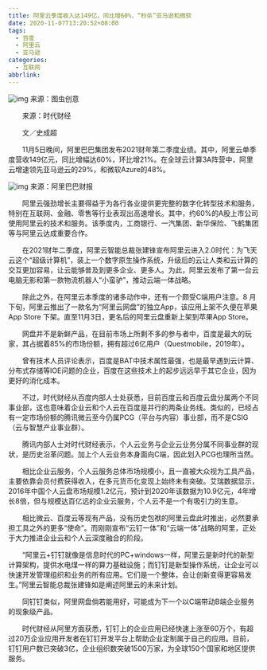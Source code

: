 ```yaml
---
title: 阿里云季度收入达149亿，同比增60%，“秒杀”亚马逊和微软
date: 2020-11-07T13:20:52+08:00
tags:
  - 百度
  - 阿里云
  - 亚马逊
categories:
  - 互联网
abbrlink:
---
```


![img](https://cdn.jsdelivr.net/gh/yakeing/Documentation@main/Hexo/images/56cb-kcpxnwv7356021.jpg)
来源：图虫创意

　　来源：时代财经

　　文／史成超

　　11月5日晚间，阿里巴巴集团发布2021财年第二季度业绩。其中，阿里云单季度营收149亿元，同比增幅达60%，环比增21%。在全球云计算3A阵营中，阿里云增速领先亚马逊云的29%，和微软Azure的48%。

![img](https://cdn.jsdelivr.net/gh/yakeing/Documentation@main/Hexo/images/f328-kcpxnwv7360106.png)
来源：阿里巴巴财报

　　阿里云强劲增长主要得益于为各行各业提供更完整的数字化转型技术和服务，特别在互联网、金融、零售等行业表现出高速增长。其中，约60%的A股上市公司使用阿里云的技术和服务。该季度内，工商银行、一汽集团、新华保险、飞鹤集团等与阿里云达成重要合作。

　　在2021财年二季度，阿里云智能总裁张建锋宣布阿里云进入2.0时代：为飞天云这个“超级计算机”，装上一个数字原生操作系统，升级后的云让人类和云计算的交互更加容易，让云能够普及到更多企业、更多人。为此，阿里云发布了第一台云电脑无影和第一款物流机器人“小蛮驴”，推动云端一体战略。

　　除此之外，在阿里云本季度的诸多动作中，还有一个颇受C端用户注意。8 月下旬，阿里云推出了一款名为“阿里云网盘”的独立App，该应用上架不久便在苹果 App Store 下架。直至11月3日，更名后的阿里云盘重新上架到苹果App Store。

　　网盘并不是新鲜产品，在目前市场上所剩不多的参与者中，百度是最大的玩家，其占据着85%的市场份额，拥有超过6亿用户（Questmobile，2019年）。

　　曾有技术人员评论表示，百度是BAT中技术属性最强，也是最早遇到云计算、分布式存储等IOE问题的企业，百度在这些技术上的起步远远早于其它企业，因为更好的消化成本。

　　不过，时代财经从百度内部人士处获悉，目前百度云和百度云盘分属两个不同事业部，这也意味着企业云和个人云在百度是并行的两条业务线。类似的，已经占有一定市场份额的腾讯微云至今仍属PCG（平台与内容）事业部，而不是CSIG（云与智慧产业事业群）。

　　腾讯内部人士对时代财经表示，个人云业务与企业云业务分属不同事业群的现状，是历史沿革问题。加上个人云业务本身面向C端，因此划入PCG也理所当然。

　　相比企业云服务，个人云服务总体市场规模小，且一直被大众视为工具产品，主要依靠会员付费获得收入，在多元货币化变现上始终未有突破。艾瑞数据显示，2016年中国个人云盘市场规模1.2亿元，预计到2020年该数据为10.9亿元，4年增长8倍，但与规模达百亿远的企业云服务，个人云不是一个有吸引力的生意。

　　相比微云、百度云等现有产品，没有历史包袱的阿里云盘此时推出，必然要承担工具之外的更多“使命”。而刚刚宣布“云钉一体”和“云端一体”战略的阿里，正处于大力推进企业云和个人云深度融合的阶段。

　　“阿里云+钉钉就像是信息时代的PC+windows一样，阿里云是新时代的新型计算架构，提供水电煤一样的算力基础设施；而钉钉是新型操作系统，让企业可以快速开发管理组织和业务的所有应用。它们是一个整体，会让创新变得更容易发生。”阿里云智能总裁张建锋如是阐述阿里云的未来计划。

　　同钉钉类似，阿里网盘倘若能用好，可能成为下一个以C端带动B端企业服务的现象级产品。

　　时代财经从阿里方面获悉，钉钉上的企业应用已经快速上涨至60万个，有超过20万企业应用开发者在钉钉开发平台上帮助企业定制属于自己的应用。目前，钉钉用户数已突破3亿，企业组织数突破1500万家，为全球150个国家和地区提供服务。